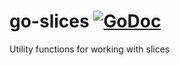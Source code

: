 go-slices [![GoDoc](https://godoc.org/github.com/cornfeedhobo/go-slices/slices?status.svg)](https://godoc.org/github.com/cornfeedhobo/go-slices/slices)
=========

Utility functions for working with slices
